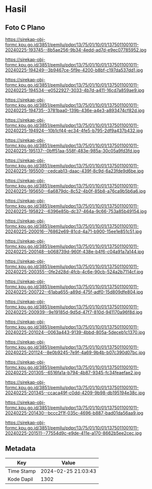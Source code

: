# Hasil

## Foto C Plano

https://sirekap-obj-formc.kpu.go.id/3851/pemilu/pdpr/13/75/01/10/01/1375011001011-20240225-193745--8b5ae256-9b34-4edd-ad7d-e9ec07785952.jpg

https://sirekap-obj-formc.kpu.go.id/3851/pemilu/pdpr/13/75/01/10/01/1375011001011-20240225-194249--3b9467ce-5f9e-4200-b8bf-c197da537dd1.jpg

https://sirekap-obj-formc.kpu.go.id/3851/pemilu/pdpr/13/75/01/10/01/1375011001011-20240225-194534--e0522927-3033-4b7d-a411-16cd7a859ae9.jpg

https://sirekap-obj-formc.kpu.go.id/3851/pemilu/pdpr/13/75/01/10/01/1375011001011-20240225-194735--3781baa0-139b-436e-a4e3-a893474cf82d.jpg

https://sirekap-obj-formc.kpu.go.id/3851/pemilu/pdpr/13/75/01/10/01/1375011001011-20240225-194924--10b1cf44-ec34-4fe5-b795-2df9a437b432.jpg

https://sirekap-obj-formc.kpu.go.id/3851/pemilu/pdpr/13/75/01/10/01/1375011001011-20240225-195137--0bff51aa-558f-483e-985a-30c05a9fd3fd.jpg

https://sirekap-obj-formc.kpu.go.id/3851/pemilu/pdpr/13/75/01/10/01/1375011001011-20240225-195500--cedcab13-daac-439f-8c9d-6a23fde9d6be.jpg

https://sirekap-obj-formc.kpu.go.id/3851/pemilu/pdpr/13/75/01/10/01/1375011001011-20240225-195650--6a6879dc-8c52-4b0f-85b8-a76ca9b5b6a6.jpg

https://sirekap-obj-formc.kpu.go.id/3851/pemilu/pdpr/13/75/01/10/01/1375011001011-20240225-195822--6396e85b-dc37-464a-9c66-753a85b49154.jpg

https://sirekap-obj-formc.kpu.go.id/3851/pemilu/pdpr/13/75/01/10/01/1375011001011-20240225-200016--76862e69-81cd-4a71-b900-15ee1e851c51.jpg

https://sirekap-obj-formc.kpu.go.id/3851/pemilu/pdpr/13/75/01/10/01/1375011001011-20240225-200148--b068739d-960f-438e-b4f6-c04a91a7a144.jpg

https://sirekap-obj-formc.kpu.go.id/3851/pemilu/pdpr/13/75/01/10/01/1375011001011-20240225-200355--0fe2d28d-4fcb-4c6e-90cb-524a2b7114cf.jpg

https://sirekap-obj-formc.kpu.go.id/3851/pemilu/pdpr/13/75/01/10/01/1375011001011-20240225-200722--61aba655-a89d-475f-adf0-15d809dfe804.jpg

https://sirekap-obj-formc.kpu.go.id/3851/pemilu/pdpr/13/75/01/10/01/1375011001011-20240225-200939--9e19185d-9d5d-47f7-810d-941170a96f8d.jpg

https://sirekap-obj-formc.kpu.go.id/3851/pemilu/pdpr/13/75/01/10/01/1375011001011-20240225-201024--0063a443-9139-4bbd-805a-5deceb1c1370.jpg

https://sirekap-obj-formc.kpu.go.id/3851/pemilu/pdpr/13/75/01/10/01/1375011001011-20240225-201124--8e0b9245-7e9f-4a69-9b4b-b07c390d07bc.jpg

https://sirekap-obj-formc.kpu.go.id/3851/pemilu/pdpr/13/75/01/10/01/1375011001011-20240225-201305--6516fa1a-b794-4b87-9345-fc34feaefae2.jpg

https://sirekap-obj-formc.kpu.go.id/3851/pemilu/pdpr/13/75/01/10/01/1375011001011-20240225-201345--ccaca49f-c0dd-4209-9b98-db195194e38c.jpg

https://sirekap-obj-formc.kpu.go.id/3851/pemilu/pdpr/13/75/01/10/01/1375011001011-20240225-201430--bccc2f1f-035c-4696-b887-bad01da56aa9.jpg

https://sirekap-obj-formc.kpu.go.id/3851/pemilu/pdpr/13/75/01/10/01/1375011001011-20240225-201511--77554d9c-e9de-411e-a170-8662b5ee2cec.jpg


## Metadata

| Key        | Value               |
| ---------- | ------------------- |
| Time Stamp | 2024-02-25 21:03:43 |
| Kode Dapil | 1302                |



